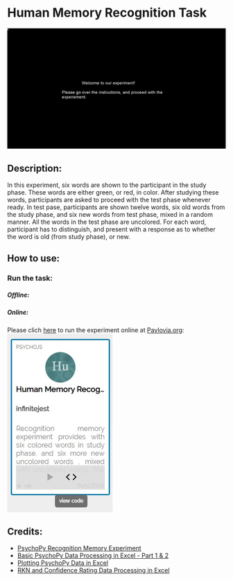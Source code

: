 # Human Memory Recognition Task

![](https://github.com/artisticsynapse/Psychopy-Experiments-/blob/master/Human%20Memory%20Recognition%20Experiment/Images/Psychopy_Advance_Recognition_Memory_Task_GIF.gif)

## Description:
In this experiment, six words are shown to the participant in the study phase. These words are either green, or red, in color. After studying these words, participants are asked to proceed with the test phase whenever ready. In test pase, participants are shown twelve words, six old words from the study phase, and six new words from test phase, mixed in a random manner. All the words in the test phase are uncolored. For each word, participant has to distinguish, and present with a response as to whether the word is old (from study phase), or new. 


## How to use:
### Run the task: 
 
##### Offline:

##### Online: 

Please clich [here](https://gitlab.pavlovia.org/infinitejest/human-recognition-memory-experiment) to run the experiment online at [Pavlovia.org](https://pavlovia.org/): ![Pavlovia - Human Recognition Memory Experiment](https://github.com/artisticsynapse/Psychopy-Experiments-/blob/master/Human%20Memory%20Recognition%20Experiment/Images/Pavlovia.jpg)

  

## Credits:
- [PsychoPy Recognition Memory Experiment](https://www.youtube.com/watch?v=9BqRyut2UZk&list=PL-KTa_GY7VEMehFKqnBgIg48KqbKwSj-a)
- [Basic PsychoPy Data Processing in Excel - Part 1 & 2](https://www.youtube.com/watch?v=jl_0ZY0KFKw&list=PL-KTa_GY7VEMehFKqnBgIg48KqbKwSj-a&index=3)
- [Plotting PsychoPy Data in Excel](https://www.youtube.com/watch?v=yTtRCltfJg0&list=PL-KTa_GY7VEMehFKqnBgIg48KqbKwSj-a&index=5)
- [RKN and Confidence Rating Data Processing in Excel ](https://www.youtube.com/watch?v=NVZOx5d3vRE&list=PL-KTa_GY7VEMehFKqnBgIg48KqbKwSj-a&index=6)

